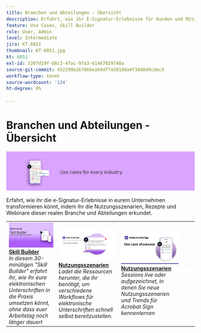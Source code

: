 ```yaml
---
title: Branchen und Abteilungen - Übersicht
description: Erfahrt, wie ihr E-Signatur-Erlebnisse für Kunden und Mitarbeiter transformieren könnt - mithilfe von Nutzungsszenarien, Rezepten und Webinaren in der Branche und in Abteilungen.
feature: Use Cases, Skill Builder
role: User, Admin
level: Intermediate
jira: KT-6851
thumbnail: KT-6851.jpg
kt: 6851
exl-id: 5207d19f-08c3-4fac-97a3-61467839748a
source-git-commit: 452299b2b786beab9df7a5019da4f3840d9cdec9
workflow-type: tm+mt
source-wordcount: '124'
ht-degree: 0%

---
```


# Branchen und Abteilungen - Übersicht

![Acrobat Sign-Branchenbild](../assets/Hero-Industry.png)

Erfahrt, wie ihr die e-Signatur-Erlebnisse in eurem Unternehmen transformieren könnt, indem ihr die Nutzungsszenarien, Rezepte und Webinare dieser realen Branche und Abteilungen erkundet.

<table style="table-layout:fixed">
<tr>
  <td>
    <a href="innovation-series.md">
      <img alt="Skill Builder" src="../assets/SB_1280.jpg" />
    </a>
    <div>
    <a href="innovation-series.md"><strong>Skill Builder</strong></a>
    </div>
    <em>In diesem 30-minütigen "Skill Builder" erfahrt ihr, wie ihr eure elektronischen Unterschriften in die Praxis umsetzen könnt, ohne dass euer Arbeitstag noch länger dauert</em>
    <br>
  </td>
  <td>
    <a href="recipes.md">
      <img alt="Nutzungsszenarien" src="../assets/Expand_RecipeR.png" />
    </a>
    <div>
    <a href="recipes.md"><strong>Nutzungsszenarien</strong></a>
    </div>
    <em>Ladet die Ressourcen herunter, die ihr benötigt, um verschiedene Workflows für elektronische Unterschriften schnell selbst bereitzustellen.</em>
    <br>
  </td>
  <td>
    <a href="use-case-showcase.md">
      <img alt="Nutzungsszenarien" src="../assets/UseCaseShowcaseR.png" />
    </a>
    <div>
    <a href="use-case-showcase.md"><strong>Nutzungsszenarien</strong></a>
    </div>
    <em>Sessions live oder aufgezeichnet, in denen Sie neue Nutzungsszenarien und Trends für Acrobat Sign kennenlernen</em>
    <br>
  </td>
  <td>
    <img alt="Spacer" src="../assets/Whitespacer.png" />
    <div>
    <br>
  </td>
</tr>
</table>
